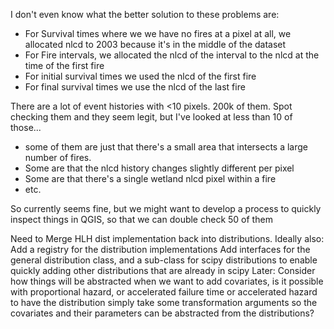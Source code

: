 
I don't even know what the better solution to these problems are:
 - For Survival times where we we have no fires at a pixel at all, we allocated nlcd to 2003 because it's in the middle of the dataset
 - For Fire intervals, we allocated the nlcd of the interval to the nlcd at the time of the first fire
 - For initial survival times we used the nlcd of the first fire
 - For final survival times we use the nlcd of the last fire

There are a lot of event histories with <10 pixels. 200k of them. Spot checking them and they seem legit, but I've looked at less than 10 of those...
- some of them are just that there's a small area that intersects a large number of fires.
- Some are that the nlcd history changes slightly different per pixel
- Some are that there's a single wetland nlcd pixel within a fire
- etc.

So currently seems fine, but we might want to develop a process to quickly inspect things in QGIS, so that we can double check 50 of them


Need to Merge HLH dist implementation back into distributions. Ideally also:
    Add a registry for the distribution implementations
    Add interfaces for the general distribution class, and a sub-class for scipy distributions to enable quickly adding other distributions that are already in scipy
    Later:
        Consider how things will be abstracted when we want to add covariates, is it possible with proportional hazard, or accelerated failure time or accelerated hazard to have the distribution simply take some transformation arguments so the covariates and their parameters can be abstracted from the distributions?
        